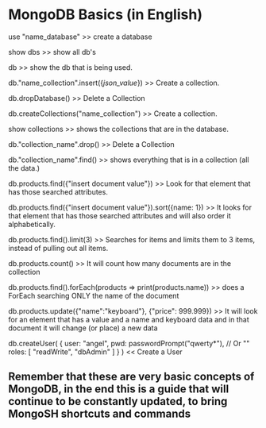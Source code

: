 # MongoDB Basics (in English)

use "name_database" >> create a database

show dbs >> show all db's

db >> show the db that is being used.

db."name_collection".insert({*json_value*}) >> Create a collection.

db.dropDatabase() >> Delete a Collection

db.createCollections("name_collection") >>  Create a collection.

show collections >> shows the collections that are in the database.

db."collection_name".drop() >> Delete a Collection

db."collection_name".find() >> shows everything that is in a collection (all the data.)

db.products.find({"insert document value"}) >> Look for that element that has those searched attributes.

db.products.find({"insert document value"}).sort({name: 1}) >> It looks for that element that has those searched attributes and will also order it alphabetically.


db.products.find().limit(3) >> Searches for items and limits them to 3 items, instead of pulling out all items.

db.products.count() >> It will count how many documents are in the collection

db.products.find().forEach(products => print(products.name)) >> does a ForEach searching ONLY the name of the document

db.products.update({"name":"keyboard"}, {"price": 999.999}) >> It will look for an element that has a value and a name and keyboard data and in that document it will change (or place) a new data

db.createUser(
   {
     user: "angel",
     pwd: passwordPrompt("qwerty*"),  // Or  "<cleartext password>"
     roles: [ "readWrite", "dbAdmin" ]
   }
)   << Create a User



## Remember that these are very basic concepts of MongoDB, in the end this is a guide that will continue to be constantly updated, to bring MongoSH shortcuts and commands
